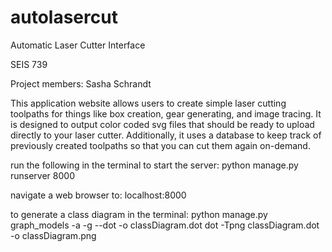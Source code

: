 # autolasercut

<p>Automatic Laser Cutter Interface</p>
<p>SEIS 739</p>
<p>Project members: Sasha Schrandt</p>

This application website allows users to create simple laser cutting toolpaths for things like box creation, gear generating, and image tracing. It is designed to output color coded svg files that should be ready to upload directly to your laser cutter. Additionally, it uses a database to keep track of previously created toolpaths so that you can cut them again on-demand.

run the following in the terminal to start the server:
    python manage.py runserver 8000

navigate a web browser to:
    localhost:8000


to generate a class diagram in the terminal:
    python manage.py graph_models -a -g --dot -o classDiagram.dot
    dot -Tpng classDiagram.dot -o classDiagram.png

    
